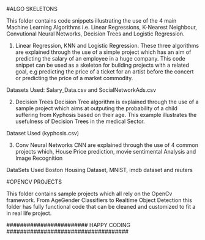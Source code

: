 

#ALGO SKELETONS

This folder contains code snippets illustrating the use of the 4 main
Machine Learning Algorithms i.e. Linear Regressions, K-Nearest Neighbour,
Convutional Neural Networks, Decision Trees and Logistic Regression. 

1) Linear Regression, KNN and Logistic Regression.
These three algorithms are explained through the use of a simple project which
has an aim of predicting the salary of an employee in a huge company.
This code snippet can be used as a skeleton for building projects with a
related goal, e.g predicting the price of a ticket for an artist before
the concert or predicting the price of a market commodity.

Datasets Used: Salary_Data.csv and SocialNetworkAds.csv 

2) Decision Trees
Decision Tree algorithm is explained through the use of a sample project
which aims at outputing the probability of a child suffering from
Kyphosis based on their age. This example illustrates the usefulness of
Decision Trees in the medical Sector. 

Dataset Used (kyphosis.csv)

3) Conv Neural Networks
CNN are explained through the use of 4 common projects which, House Price
prediction, movie sentimental Analysis and Image Recognition

DataSets Used Boston Housing Dataset, MNIST, imdb dataset and reuters

#OPENCV PROJECTS

This folder contains sample projects which all rely on the OpenCv framework.
From AgeGender Classifiers to Realtime Object Detection this folder has fully
functional code that can be cleaned and customized to fit a in real life
project.

######################## HAPPY CODING ####################################
